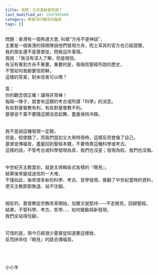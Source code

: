 ```yaml
---
title: 發問：方舟遺跡當見證？
last_modified_at: 1547991660
category: 教會流行觀念的偏差
tags: []
---
```


問題：香港有一個佈道大會, 叫做"方舟不是神話"，<br>主要是一個香港的探險隊說他們發現方舟，而土耳其的官方也已經證實。<br>我的朋友還不是基督徒，問我這件事情。<br>我說：「我沒有深入了解，但是相信。<br>有沒有看到方舟不重要，重要的是，我相信聖經所說的歷史，<br>不管如何我都要信耶穌，<br>這樣的答案，對未信者可以嗎？<br><br><!--more-->答：<br>你的觀念很正確！講得非常棒！<br>每隔一陣子，就會有這類的考古或所謂「科學」的消息。<br>有些對基督教有利，有些對基督教不利。<br>基督徒千萬不要隨這類消息起舞，盡量保持冷靜。<br> <br><br>我不是說這種發現一定錯，<br>但是，假使錯了，而我們當初又大用特用時，這樣反而會傷了自己。<br>基督徒傳福音，盡量回到聖經本體，不要倚靠這種科學或考古。<br>這樣的話，不管考古或科學發現為真，我們也沒差；發現為假，我們也沒傷。<br> <br><br>中世紀天主教當初，就是太倚賴各式各樣的『眼見』，<br>結果後來變成迷信的一大堆，<br>不僅如此，後來很多新的科學、考古、哲學發現，推翻了中世紀當時的資料，<br>使天主教節節敗退、站不住腳。<br> <br><br>相反的，基督教從宗教改革開始，加爾文就堅持----不走眼見，回歸聖經。<br>結果，不管科學、考古、哲學、、、如何變動與新發現，<br>我們全站得住腳。<br> <br><br>可惜的是，現今已經很少基督徒知道要這樣做，<br>反而拼命往『眼見』的路去傳福音。<br> <br><br><br><br>小小羊<br><br><br><br><br><br>
